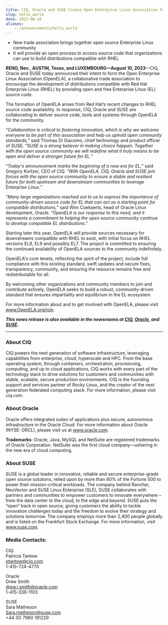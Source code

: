 ```yaml
---
title: CIQ, Oracle and SUSE Create Open Enterprise Linux Association for a Collaborative and Open Future
slug: hello_world
date: 2023-08-10
aliases:
    - /announcements/hello_world
---
```


* New trade association brings together open source Enterprise Linux community 
* It will provide an open process to access source code that organizations can use to build distributions compatible with RHEL

__RENO, Nev., AUSTIN, Texas, and LUXEMBOURG—August 10, 2023__—CIQ, Oracle and SUSE today announced their intent to form the Open Enterprise Linux Association (OpenELA), a collaborative trade association to encourage the development of distributions compatible with Red Hat Enterprise Linux (RHEL) by providing open and free Enterprise Linux (EL) source code.

The formation of OpenELA arises from Red Hat’s recent changes to RHEL source code availability. In response, CIQ, Oracle and SUSE are collaborating to deliver source code, tools and systems through OpenELA for the community.

“_Collaboration is critical to fostering innovation, which is why we welcome everyone to be part of this association and help us uphold open community standards,_” said Thomas Di Giacomo, chief technology and product officer of SUSE. “_SUSE is a strong believer in making choice happen. Together with the open source community we will redefine what it truly means to be open and deliver a stronger future for EL._” 

“_Today's announcement marks the beginning of a new era for EL,_” said Gregory Kurtzer, CEO of CIQ. “_With OpenELA, CIQ, Oracle and SUSE join forces with the open source community to ensure a stable and resilient future for both upstream and downstream communities to leverage Enterprise Linux._"

“_Many large organizations reached out to us to express the importance of community-driven source code for EL that can act as a starting point for compatible distributions,_” said Wim Coekaerts, head of Oracle Linux development, Oracle. “_OpenELA is our response to this need, and it represents a commitment to helping the open source community continue to develop compatible EL distributions._”

Starting later this year, OpenELA will provide sources necessary for downstreams compatible with RHEL to exist, with initial focus on RHEL versions EL8, EL9 and possibly EL7. The project is committed to ensuring the continued availability of OpenELA sources to the community indefinitely.

OpenELA's core tenets, reflecting the spirit of the project, include full compliance with this  existing standard, swift updates and secure fixes, transparency, community, and ensuring the resource remains free and redistributable for all. 

By welcoming other organizations and community members to join and contribute actively, OpenELA seeks to build a robust, community-driven standard that ensures impartiality and equilibrium in the EL ecosystem.

For more information about and to get involved with OpenELA, please visit www.OpenELA.org/join. 

___This news release is also available in the newsrooms at <a target="_blank" href="https://ciq.com/press-release/ciq-oracle-and-suse-create-open-enterprise-linux-association-for-a-collaborative-and-open-future/">CIQ</a>, <a target="_blank" href="https://www.oracle.com/news/announcement/ciq-oracle-and-suse-create-open-enterprise-linux-association-for-a-collaborative-and-open-future-2023-08-10/">Oracle</a>, and <a target="_blank" href="https://www.suse.com/news/OpenELA-for-a-Collaborative-and-Open-Future">SUSE</a>.___

---
### About CIQ

CIQ powers the next generation of software infrastructure, leveraging capabilities from enterprise, cloud, hyperscale and HPC. From the base operating system, through containers, orchestration, provisioning, computing, and up to cloud applications, CIQ works with every part of the technology stack to drive solutions for customers and communities with stable, scalable, secure production environments. CIQ is the founding support and services partner of Rocky Linux, and the creator of the next generation federated computing stack. For more information, please visit ciq.com.

### About Oracle

Oracle offers integrated suites of applications plus secure, autonomous infrastructure in the Oracle Cloud. For more information about Oracle (NYSE: ORCL), please visit us at www.oracle.com.

__Trademarks__: Oracle, Java, MySQL and NetSuite are registered trademarks of Oracle Corporation. NetSuite was the first cloud company—ushering in the new era of cloud computing. 

### About SUSE

SUSE is a global leader in innovative, reliable and secure enterprise-grade open source solutions, relied upon by more than 60% of the Fortune 500 to power their mission-critical workloads. The company behind Rancher, NeuVector and SUSE Linux Enterprise (SLE), SUSE collaborates with partners and communities to empower customers to innovate everywhere – from the data center to the cloud, to the edge and beyond. SUSE puts the “open” back in open source, giving customers the ability to tackle innovation challenges today and the freedom to evolve their strategy and solutions tomorrow. The company employs more than 2,400 people globally and is listed on the Frankfurt Stock Exchange. For more information, visit www.suse.com.

### Media Contacts:

CIQ\
Patricia Tantow\
ptantow@ciq.com\
1-415-724-4770

Oracle\
Drew Smith\
drew.j.smith@oracle.com\
1-415-336-1103

SUSE\
Sara Matheson\
Sara.matheson@suse.com\
+44 (0) 7960 191229
